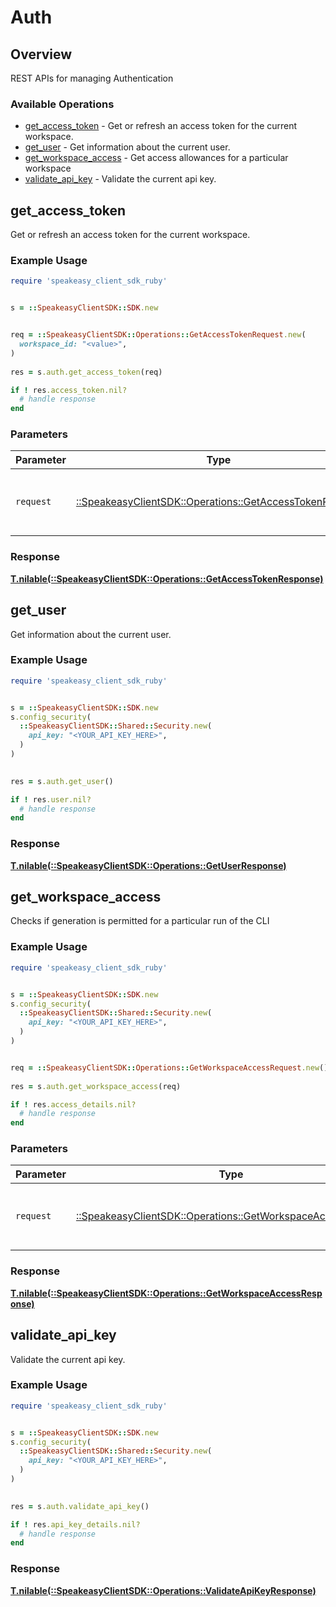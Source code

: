 # Auth

## Overview

REST APIs for managing Authentication

### Available Operations

* [get_access_token](#get_access_token) - Get or refresh an access token for the current workspace.
* [get_user](#get_user) - Get information about the current user.
* [get_workspace_access](#get_workspace_access) - Get access allowances for a particular workspace
* [validate_api_key](#validate_api_key) - Validate the current api key.

## get_access_token

Get or refresh an access token for the current workspace.

### Example Usage

```ruby
require 'speakeasy_client_sdk_ruby'


s = ::SpeakeasyClientSDK::SDK.new


req = ::SpeakeasyClientSDK::Operations::GetAccessTokenRequest.new(
  workspace_id: "<value>",
)
    
res = s.auth.get_access_token(req)

if ! res.access_token.nil?
  # handle response
end

```

### Parameters

| Parameter                                                                                                   | Type                                                                                                        | Required                                                                                                    | Description                                                                                                 |
| ----------------------------------------------------------------------------------------------------------- | ----------------------------------------------------------------------------------------------------------- | ----------------------------------------------------------------------------------------------------------- | ----------------------------------------------------------------------------------------------------------- |
| `request`                                                                                                   | [::SpeakeasyClientSDK::Operations::GetAccessTokenRequest](../../models/operations/getaccesstokenrequest.md) | :heavy_check_mark:                                                                                          | The request object to use for the request.                                                                  |

### Response

**[T.nilable(::SpeakeasyClientSDK::Operations::GetAccessTokenResponse)](../../models/operations/getaccesstokenresponse.md)**




## get_user

Get information about the current user.

### Example Usage

```ruby
require 'speakeasy_client_sdk_ruby'


s = ::SpeakeasyClientSDK::SDK.new
s.config_security(
  ::SpeakeasyClientSDK::Shared::Security.new(
    api_key: "<YOUR_API_KEY_HERE>",
  )
)

    
res = s.auth.get_user()

if ! res.user.nil?
  # handle response
end

```

### Response

**[T.nilable(::SpeakeasyClientSDK::Operations::GetUserResponse)](../../models/operations/getuserresponse.md)**




## get_workspace_access

Checks if generation is permitted for a particular run of the CLI

### Example Usage

```ruby
require 'speakeasy_client_sdk_ruby'


s = ::SpeakeasyClientSDK::SDK.new
s.config_security(
  ::SpeakeasyClientSDK::Shared::Security.new(
    api_key: "<YOUR_API_KEY_HERE>",
  )
)


req = ::SpeakeasyClientSDK::Operations::GetWorkspaceAccessRequest.new()
    
res = s.auth.get_workspace_access(req)

if ! res.access_details.nil?
  # handle response
end

```

### Parameters

| Parameter                                                                                                           | Type                                                                                                                | Required                                                                                                            | Description                                                                                                         |
| ------------------------------------------------------------------------------------------------------------------- | ------------------------------------------------------------------------------------------------------------------- | ------------------------------------------------------------------------------------------------------------------- | ------------------------------------------------------------------------------------------------------------------- |
| `request`                                                                                                           | [::SpeakeasyClientSDK::Operations::GetWorkspaceAccessRequest](../../models/operations/getworkspaceaccessrequest.md) | :heavy_check_mark:                                                                                                  | The request object to use for the request.                                                                          |

### Response

**[T.nilable(::SpeakeasyClientSDK::Operations::GetWorkspaceAccessResponse)](../../models/operations/getworkspaceaccessresponse.md)**




## validate_api_key

Validate the current api key.

### Example Usage

```ruby
require 'speakeasy_client_sdk_ruby'


s = ::SpeakeasyClientSDK::SDK.new
s.config_security(
  ::SpeakeasyClientSDK::Shared::Security.new(
    api_key: "<YOUR_API_KEY_HERE>",
  )
)

    
res = s.auth.validate_api_key()

if ! res.api_key_details.nil?
  # handle response
end

```

### Response

**[T.nilable(::SpeakeasyClientSDK::Operations::ValidateApiKeyResponse)](../../models/operations/validateapikeyresponse.md)**



